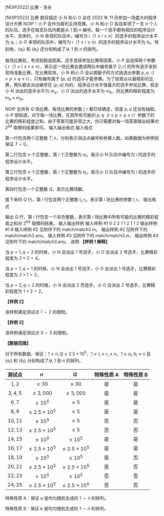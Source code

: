 



[NOIP2022] 比赛 - 洛谷














[NOIP2022] 比赛
题目描述
小 N 和小 O 会在 2022 年 11 月参加一场盛大的程序设计大赛 NOIP！小 P 会作为裁判主持竞赛。小 N 和小 O 各自率领了一支 $n$ 个人的队伍，选手在每支队伍内都是从 $1$ 到 $n$ 编号。每一个选手都有相应的程序设计水平。具体的，小 N 率领的队伍中，编号为 $i$（$1 \leq i \leq n$）的选手的程序设计水平为 $a _ i$；小 O 率领的队伍中，编号为 $i$（$1 \leq i \leq n$）的选手的程序设计水平为 $b _ i$。特别地，$\{a _ i\}$ 和 $\{b _ i\}$ 还分别构成了从 $1$ 到 $n$ 的排列。

每场比赛前，考虑到路途距离，选手连续参加比赛等因素，小 P 会选择两个参数 $l, r$（$1 \leq l \leq r \leq n$），表示这一场比赛会邀请两队中编号属于 $[l, r]$ 的所有选手来到现场准备比赛。在比赛现场，小 N 和小 O 会以掷骰子的方式挑选出参数 $p, q$（$l \leq p \leq q \leq r$），只有编号属于 $[p, q]$ 的选手才能参赛。为了给观众以最精彩的比赛，两队都会派出编号在 $[p, q]$ 内的、程序设计水平值最大的选手参加比赛。假定小 N 派出的选手水平为 $m _ a$，小 O 派出的选手水平为 $m _ b$，则比赛的精彩程度为 $m _ a \times m _ b$。

NOIP 总共有 $Q$ 场比赛，每场比赛的参数 $l, r$ 都已经确定，但是 $p, q$ 还没有抽取。小 P 想知道，对于每一场比赛，在其所有可能的 $p, q$（$l \leq p \leq q \leq r$）参数下的比赛的精彩程度之和。由于答案可能非常之大，你只需要对每一场答案输出结果对 $2 ^ {64}$ 取模的结果即可。
输入输出格式
输入格式

第一行包含两个正整数 $T, n$，分别表示测试点编号和参赛人数。如果数据为样例则保证 $T = 0$。

第二行包含 $n$ 个正整数，第 $i$ 个正整数为 $a _ i$，表示小 N 队伍中编号为 $i$ 的选手的程序设计水平。

第三行包含 $n$ 个正整数，第 $i$ 个正整数为 $b _ i$，表示小 O 队伍中编号为 $i$ 的选手的程序设计水平。

第四行包含一个正整数 $Q$，表示比赛场数。

接下来的 $Q$ 行，第 $i$ 行包含两个正整数 $l _ i, r _ i$，表示第 $i$ 场比赛的参数 $l, r$。
输出格式

输出 $Q$ 行，第 $i$ 行包含一个非负整数，表示第 $i$ 场比赛中所有可能的比赛的精彩程度之和对 $2 ^ {64}$ 取模的结果。
输入输出样例
输入样例 #1
0 2
2 1
1 2
1
1 2
输出样例 #1
8
输入样例 #2
见附件下的 match/match2.in。
输出样例 #2
见附件下的 match/match2.ans。
输入样例 #3
见附件下的 match/match3.in。
输出样例 #3
见附件下的 match/match3.ans。
说明
**【样例 1 解释】**

当 $p = 1, q = 2$ 的时候，小 N 会派出 $1$ 号选手，小 O 会派出 $2$ 号选手，比赛精彩程度为 $2 \times 2 = 4$。

当 $p = 1, q = 1$ 的时候，小 N 会派出 $1$ 号选手，小 O 会派出 $1$ 号选手，比赛精彩程度为 $2 \times 1 = 2$。

当 $p = 2, q = 2$ 的时候，小 N 会派出 $2$ 号选手，小 O 会派出 $2$ 号选手，比赛精彩程度为 $1 \times 2 = 2$。

**【样例 2】**

该样例满足测试点 $1 \sim 2$ 的限制。

**【样例 3】**

该样例满足测试点 $3 \sim 5$ 的限制。

**【数据范围】**

对于所有数据，保证：$1 \leq n, Q \leq 2.5 \times 10 ^ 5$，$1 \leq l _ i \leq r _ i \leq n$，$1 \leq a _ i, b _ i \leq n$ 且 $\{a _ i\}$ 和 $\{b _ i\}$ 分别构成了从 $1$ 到 $n$ 的排列。

| 测试点 | $n$ | $Q$ | 特殊性质 A | 特殊性质 B |
| :----------: | :----------: | :----------: | :----------: | :----------: |
| $1, 2$ | $\leq 30$ | $\leq 30$ | 是 | 是 |
| $3, 4, 5$ | $\leq 3,000$ | $\leq 3,000$ | 是 | 是 |
| $6, 7$ | $\leq 10 ^ 5$ | $\leq 5$ | 是 | 是 |
| $8, 9$ | $\leq 2.5 \times 10 ^ 5$ | $\leq 5$ | 是 | 是 |
| $10, 11$ | $\leq 10 ^ 5$ | $\leq 5$ | 否 | 否 |
| $12, 13$ | $\leq 2.5 \times 10 ^ 5$ | $\leq 5$ | 否 | 否 |
| $14, 15$ | $\leq 10 ^ 5$ | $\leq 10 ^ 5$ | 是 | 是 |
| $16, 17$ | $\leq 2.5 \times 10 ^ 5$ | $\leq 2.5 \times 10 ^ 5$ | 是 | 是 |
| $18, 19$ | $\leq 10 ^ 5$ | $\leq 10 ^ 5$ | 是 | 否 |
| $20, 21$ | $\leq 2.5 \times 10 ^ 5$ | $\leq 2.5 \times 10 ^ 5$ | 是 | 否 |
| $22, 23$ | $\leq 10 ^ 5$ | $\leq 10 ^ 5$ | 否 | 否 |
| $24, 25$ | $\leq 2.5 \times 10 ^ 5$ | $\leq 2.5 \times 10 ^ 5$ | 否 | 否 |

特殊性质 A：保证 $a$ 是均匀随机生成的 $1 \sim n$ 的排列。

特殊性质 B：保证 $b$ 是均匀随机生成的 $1 \sim n$ 的排列。






